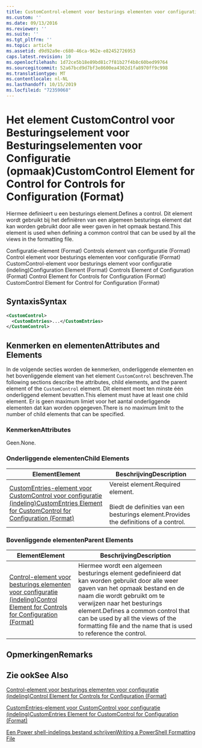 ```yaml
---
title: CustomControl-element voor besturings elementen voor configuratie (indeling) | Microsoft Docs
ms.custom: ''
ms.date: 09/13/2016
ms.reviewer: ''
ms.suite: ''
ms.tgt_pltfrm: ''
ms.topic: article
ms.assetid: d9d92a9e-c680-46ca-962e-e82452726953
caps.latest.revision: 10
ms.openlocfilehash: 1d72ce5b18e89bd81c7f81b27f4b8c60bed99764
ms.sourcegitcommit: 52a67bcd9d7bf3e8600ea4302d1fa8970ff9c998
ms.translationtype: MT
ms.contentlocale: nl-NL
ms.lasthandoff: 10/15/2019
ms.locfileid: "72359068"
---
```

# <a name="customcontrol-element-for-control-for-controls-for-configuration-format"></a><span data-ttu-id="ff7a1-102">Het element CustomControl voor Besturingselement voor Besturingselementen voor Configuratie (opmaak)</span><span class="sxs-lookup"><span data-stu-id="ff7a1-102">CustomControl Element for Control for Controls for Configuration (Format)</span></span>

<span data-ttu-id="ff7a1-103">Hiermee definieert u een besturings element.</span><span class="sxs-lookup"><span data-stu-id="ff7a1-103">Defines a control.</span></span> <span data-ttu-id="ff7a1-104">Dit element wordt gebruikt bij het definiëren van een algemeen besturings element dat kan worden gebruikt door alle weer gaven in het opmaak bestand.</span><span class="sxs-lookup"><span data-stu-id="ff7a1-104">This element is used when defining a common control that can be used by all the views in the formatting file.</span></span>

<span data-ttu-id="ff7a1-105">Configuratie-element (Format) Controls element van configuratie (Format) Control element voor besturings elementen voor configuratie (Format) CustomControl-element voor besturings element voor configuratie (indeling)</span><span class="sxs-lookup"><span data-stu-id="ff7a1-105">Configuration Element (Format) Controls Element of Configuration (Format) Control Element for Controls for Configuration (Format) CustomControl Element for Control for Configuration (Format)</span></span>

## <a name="syntax"></a><span data-ttu-id="ff7a1-106">Syntaxis</span><span class="sxs-lookup"><span data-stu-id="ff7a1-106">Syntax</span></span>

```xml
<CustomControl>
  <CustomEntries>...</CustomEntries>
</CustomControl>
```

## <a name="attributes-and-elements"></a><span data-ttu-id="ff7a1-107">Kenmerken en elementen</span><span class="sxs-lookup"><span data-stu-id="ff7a1-107">Attributes and Elements</span></span>

<span data-ttu-id="ff7a1-108">In de volgende secties worden de kenmerken, onderliggende elementen en het bovenliggende element van het element `CustomControl` beschreven.</span><span class="sxs-lookup"><span data-stu-id="ff7a1-108">The following sections describe the attributes, child elements, and the parent element of the `CustomControl` element.</span></span> <span data-ttu-id="ff7a1-109">Dit element moet ten minste één onderliggend element bevatten.</span><span class="sxs-lookup"><span data-stu-id="ff7a1-109">This element must have at least one child element.</span></span> <span data-ttu-id="ff7a1-110">Er is geen maximum limiet voor het aantal onderliggende elementen dat kan worden opgegeven.</span><span class="sxs-lookup"><span data-stu-id="ff7a1-110">There is no maximum limit to the number of child elements that can be specified.</span></span>

### <a name="attributes"></a><span data-ttu-id="ff7a1-111">Kenmerken</span><span class="sxs-lookup"><span data-stu-id="ff7a1-111">Attributes</span></span>

<span data-ttu-id="ff7a1-112">Geen.</span><span class="sxs-lookup"><span data-stu-id="ff7a1-112">None.</span></span>

### <a name="child-elements"></a><span data-ttu-id="ff7a1-113">Onderliggende elementen</span><span class="sxs-lookup"><span data-stu-id="ff7a1-113">Child Elements</span></span>

|<span data-ttu-id="ff7a1-114">Element</span><span class="sxs-lookup"><span data-stu-id="ff7a1-114">Element</span></span>|<span data-ttu-id="ff7a1-115">Beschrijving</span><span class="sxs-lookup"><span data-stu-id="ff7a1-115">Description</span></span>|
|-------------|-----------------|
|[<span data-ttu-id="ff7a1-116">CustomEntries-element voor CustomControl voor configuratie (indeling)</span><span class="sxs-lookup"><span data-stu-id="ff7a1-116">CustomEntries Element for CustomControl for Configuration (Format)</span></span>](./customentries-element-for-customcontrol-for-controls-for-configuration-format.md)|<span data-ttu-id="ff7a1-117">Vereist element.</span><span class="sxs-lookup"><span data-stu-id="ff7a1-117">Required element.</span></span><br /><br /> <span data-ttu-id="ff7a1-118">Biedt de definities van een besturings element.</span><span class="sxs-lookup"><span data-stu-id="ff7a1-118">Provides the definitions of a control.</span></span>|

### <a name="parent-elements"></a><span data-ttu-id="ff7a1-119">Bovenliggende elementen</span><span class="sxs-lookup"><span data-stu-id="ff7a1-119">Parent Elements</span></span>

|<span data-ttu-id="ff7a1-120">Element</span><span class="sxs-lookup"><span data-stu-id="ff7a1-120">Element</span></span>|<span data-ttu-id="ff7a1-121">Beschrijving</span><span class="sxs-lookup"><span data-stu-id="ff7a1-121">Description</span></span>|
|-------------|-----------------|
|[<span data-ttu-id="ff7a1-122">Control-element voor besturings elementen voor configuratie (indeling)</span><span class="sxs-lookup"><span data-stu-id="ff7a1-122">Control Element for Controls for Configuration (Format)</span></span>](./control-element-for-controls-for-configuration-format.md)|<span data-ttu-id="ff7a1-123">Hiermee wordt een algemeen besturings element gedefinieerd dat kan worden gebruikt door alle weer gaven van het opmaak bestand en de naam die wordt gebruikt om te verwijzen naar het besturings element.</span><span class="sxs-lookup"><span data-stu-id="ff7a1-123">Defines a common control that can be used by all the views of the formatting file and the name that is used to reference the control.</span></span>|

## <a name="remarks"></a><span data-ttu-id="ff7a1-124">Opmerkingen</span><span class="sxs-lookup"><span data-stu-id="ff7a1-124">Remarks</span></span>

## <a name="see-also"></a><span data-ttu-id="ff7a1-125">Zie ook</span><span class="sxs-lookup"><span data-stu-id="ff7a1-125">See Also</span></span>

[<span data-ttu-id="ff7a1-126">Control-element voor besturings elementen voor configuratie (indeling)</span><span class="sxs-lookup"><span data-stu-id="ff7a1-126">Control Element for Controls for Configuration (Format)</span></span>](./control-element-for-controls-for-configuration-format.md)

[<span data-ttu-id="ff7a1-127">CustomEntries-element voor CustomControl voor configuratie (indeling)</span><span class="sxs-lookup"><span data-stu-id="ff7a1-127">CustomEntries Element for CustomControl for Configuration (Format)</span></span>](./customentries-element-for-customcontrol-for-controls-for-configuration-format.md)

[<span data-ttu-id="ff7a1-128">Een Power shell-indelings bestand schrijven</span><span class="sxs-lookup"><span data-stu-id="ff7a1-128">Writing a PowerShell Formatting File</span></span>](./writing-a-powershell-formatting-file.md)
